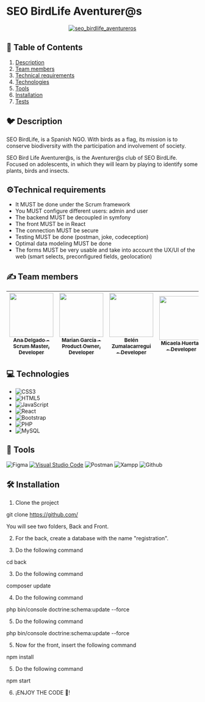 # SEO BirdLife Aventurer@s

<p align="center">
  <a href="https://i.postimg.cc/br3VkSkV/logo-hub.png"><img src="https://i.postimg.cc/br3VkSkV/logo-hub.png" alt="seo_birdlife_aventureros";></a>
</p>

## 📝 Table of Contents

1. [Description](#description) 
2. [Team members](#team-members) 
3. [Technical requirements](#technical-requirements)
4. [Technologies](#technologies)
5. [Tools](#tools)
6. [Installation](#installation)
7. [Tests](#tests)

## 🐦 Description <a name = "description"></a>

<p>SEO BirdLife, is a Spanish NGO. With birds as a flag, its mission is to conserve biodiversity with the participation and involvement of society.

SEO Bird Life Aventurer@s, is the Aventurer@s club of SEO BirdLife. Focused on adolescents, in which they will learn by playing to identify some plants, birds and insects.<P>

## ⚙️Technical requirements

- It MUST be done under the Scrum framework
- You MUST configure different users: admin and user
- The backend MUST be decoupled in symfony
- The front MUST be in React
- The connection MUST be secure
- Testing MUST be done (postman, joke, codeception)
- Optimal data modeling MUST be done
- The forms MUST be very usable and take into account the UX/UI of the web (smart selects, preconfigured fields, geolocation)

## ✍️ Team members <a name = "team-members"></a>

[<img src="https://avatars.githubusercontent.com/u/116807861?v=4" width=115><br><sub>Ana Delgado - Scrum Master, Developer </sub>](https://github.com/anadelccc)| [<img src="https://avatars.githubusercontent.com/u/117035764?v=4" width=115><br><sub>Marian García - Product Owner, Developer</sub>](https://github.com/Marian4gc)|[<img src="https://avatars.githubusercontent.com/u/85337087?v=4" width=115><br><sub>Belén Zumalacarregui - Developer</sub>](https://github.com/belenz77) |[<img src="https://avatars.githubusercontent.com/u/105303985?v=4" width=115><br><sub>Micaela Huertas - Developer</sub>](https://github.com/hmicae) | [<img src="https://avatars.githubusercontent.com/u/101136933?v=4" width=115><br><sub>Gema Adame - Developer</sub>](https://github.com/GemaAdeAdame)|
| :---: | :---: | :---: |  :---: |  :---: |

## :computer: Technologies <a name = "technologies"></a>

- ![CSS3](https://img.shields.io/badge/css3-%231572B6.svg?style=for-the-badge&logo=css3&logoColor=white) 
- ![HTML5](https://img.shields.io/badge/html5-%23E34F26.svg?style=for-the-badge&logo=html5&logoColor=white)  
- ![JavaScript](https://img.shields.io/badge/javascript-%23323330.svg?style=for-the-badge&logo=javascript&logoColor=%23F7DF1E) 
- ![React](https://img.shields.io/badge/react-%2320232a.svg?style=for-the-badge&logo=react&logoColor=%2361DAFB) 
- ![Bootstrap](https://img.shields.io/badge/bootstrap-%23563D7C.svg?style=for-the-badge&logo=bootstrap&logoColor=white) 
- ![PHP](https://img.shields.io/badge/php-%23777BB4.svg?style=for-the-badge&logo=php&logoColor=white) 
- ![MySQL](https://img.shields.io/badge/mysql-%2300f.svg?style=for-the-badge&logo=mysql&logoColor=white) 

## :hammer: Tools

![Figma](https://img.shields.io/badge/figma-%23F24E1E.svg?style=for-the-badge&logo=figma&logoColor=white) [![Visual Studio Code](https://img.shields.io/badge/VSC-%231572B6.svg?style=for-the-badge&logo=visual-studio-code&logoColor=white)](https://code.visualstudio.com/) ![Postman](https://img.shields.io/badge/Postman-FF6C37?style=for-the-badge&logo=postman&logoColor=white) ![Xampp](https://img.shields.io/badge/Xampp-F37623?style=for-the-badge&logo=xampp&logoColor=white) ![Github](https://img.shields.io/badge/GitHub-100000?style=for-the-badge&logo=github&logoColor=white) 

## 🛠️ Installation

1. Clone the project

git clone https://github.com/

You will see two folders, Back and Front.

2. For the back, create a database with the name "registration".

3. Do the following command

cd back

3. Do the following command

 composer update
 
 4. Do the following command

 php bin/console doctrine:schema:update --force
 
 5. Do the following command 

 php bin/console doctrine:schema:update --force
 
 5. Now for the front, insert the following command 

 npm install
 
5. Do the following command

 npm start
 
6. ¡ENJOY THE CODE 💚!
